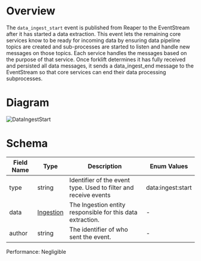 # Overview

The `data_ingest_start` event is published from Reaper to the EventStream after it has started a data extraction. This event lets the remaining core services know to be ready for incoming data by ensuring data pipeline topics are created and sub-processes are started to listen and handle new messages on those topics. Each service handles the messages based on the purpose of that service. Once forklift determines it has fully received and persisted all data messages, it sends a data_ingest_end message to the EventStream so that core services can end their data processing subprocesses.

# Diagram

![DataIngestStart](https://github.com/UrbanOS-Public/smartcitiesdata/assets/79863335/3652da7b-017e-4b85-bd6a-4aa06de3d4ea)


# Schema

| Field Name | Type | Description | Enum Values |
| - | - | - | - |
| type | string | Identifier of the event type. Used to filter and receive events | data:ingest:start |
| data | [Ingestion](https://github.com/UrbanOS-Public/smartcitiesdata/wiki/Ingestion) | The Ingestion entity responsible for this data extraction. | - |
| author | string | The identifier of who sent the event. | - |

Performance: Negligible